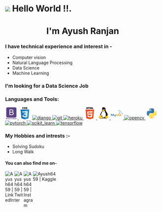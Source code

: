 <!--### Hello World!! 👋-->

<!--
**Ayush6459/Ayush6459** is a ✨ _special_ ✨ repository because its `README.md` (this file) appears on your GitHub profile.

Here are some ideas to get you started:

- 🔭 I’m currently working on ...
- 🌱 I’m currently learning ...
- 👯 I’m looking to collaborate on ...
- 🤔 I’m looking for help with ...
- 💬 Ask me about ...
- 📫 How to reach me: ...
- 😄 Pronouns: ...
- ⚡ Fun fact: ...
-->

<h1><img src="https://emojis.slackmojis.com/emojis/images/1531849430/4246/blob-sunglasses.gif?1531849430" width="30"/> Hello World !!.</h1>
<h1 align="center">I'm Ayush Ranjan</h1>


### I have technical experience and interest in -
* Computer vision 
* Natural Language Processing 
* Data Science
* Machine Learning

### I'm looking for a Data Science Job  

<h3 align="left">Languages and Tools:</h3>
<a href="https://getbootstrap.com" target="_blank"> <img src="https://raw.githubusercontent.com/devicons/devicon/master/icons/bootstrap/bootstrap-plain-wordmark.svg" alt="bootstrap" width="40" height="40"/> </a>
<a href="https://www.w3schools.com/css/" target="_blank"> <img src="https://raw.githubusercontent.com/devicons/devicon/master/icons/css3/css3-original-wordmark.svg" alt="css3" width="40" height="40"/></a>
<a href="https://www.djangoproject.com" target="_blank"> <img src="https://static.djangoproject.com/img/logos/django-logo-negative.svg" alt="django" width="40" height="40"/> </a>
<a href="https://git-scm.com/" target="_blank"> <img src="https://www.vectorlogo.zone/logos/git-scm/git-scm-icon.svg" alt="git" width="40" height="40"/> </a>
<a href="https://heroku.com" target="_blank"> <img src="https://www.vectorlogo.zone/logos/heroku/heroku-icon.svg" alt="heroku" width="40" height="40"/> </a>
<a href="https://www.w3.org/html/" target="_blank"> <img src="https://raw.githubusercontent.com/devicons/devicon/master/icons/html5/html5-original-wordmark.svg" alt="html5" width="40" height="40"/> </a>
<a href="https://www.linux.org/" target="_blank"> <img src="https://raw.githubusercontent.com/devicons/devicon/master/icons/linux/linux-original.svg" alt="linux" width="40" height="40"/> </a>
<a href="https://www.mysql.com/" target="_blank"> <img src="https://raw.githubusercontent.com/devicons/devicon/master/icons/mysql/mysql-original-wordmark.svg" alt="mysql" width="40" height="40"/> </a>
<a href="https://opencv.org/" target="_blank"> <img src="https://www.vectorlogo.zone/logos/opencv/opencv-icon.svg" alt="opencv" width="40" height="40"/> </a>
<a href="https://www.python.org" target="_blank"> <img src="https://raw.githubusercontent.com/devicons/devicon/master/icons/python/python-original.svg" alt="python" width="40" height="40"/> </a>
<a href="https://pytorch.org/" target="_blank"> <img src="https://www.vectorlogo.zone/logos/pytorch/pytorch-icon.svg" alt="pytorch" width="40" height="40"/> </a>
<a href="https://scikit-learn.org/" target="_blank"> <img src="https://upload.wikimedia.org/wikipedia/commons/0/05/Scikit_learn_logo_small.svg" alt="scikit_learn" width="40" height="40"/> </a>
<a href="https://www.tensorflow.org" target="_blank"> <img src="https://www.vectorlogo.zone/logos/tensorflow/tensorflow-icon.svg" alt="tensorflow" width="40" height="40"/> </a> </p>


### My Hobbies and intrests :- 
* Solving Sudoku
* Long Walk


#### You can also find me on- 

[<img align="left" alt="Ayush6459 | LinkedIn" width="30px" src="https://img.icons8.com/color/48/000000/linkedin.png" />][linkedin]
[<img align="left" alt="Ayush6459 | Twitter" width="30px" src="https://img.icons8.com/fluent/48/000000/twitter.png" />][twitter]
[<img align="left" alt="Ayush6459 | Instagram" width="30px" src="https://img.icons8.com/fluent/48/000000/instagram-new.png" />][Instagram]
[<img align="left" alt="Ayush6459 | Kaggle" width="80px" src="https://www.iconfinder.com/icons/4373210/kaggle_logo_logos_icon" />][Kaggle]

<br>

[linkedin]: https://www.linkedin.com/in/ayushranjan6459/
[twitter]: https://twitter.com/ayush6459
[Instagram]: https://www.instagram.com/_ranjan.ayush/
[Kaggle]: https://www.kaggle.com/ranjan6459

